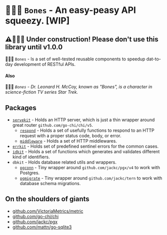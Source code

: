 # 👨🏻‍⚕️ `Bones` - An easy-peasy API squeezy. [WIP]

## ⚠️👷‍♂️🚧 Under construction! Please don't use this library until v1.0.0

👨🏻‍⚕️ `Bones` - Is a set of well-tested reusable components to speedup dat-to-day development of RESTful APIs.

#### Also

👨🏻‍⚕️ _`Bones` - Dr. Leonard H. McCoy, known as "Bones", is a character in science-fiction TV series Star Trek._

## Packages

- [`servekit`](servekit/listener.go) - Holds an HTTP server, which is just a thin wrapper around great router `github.com/go-chi/chi/v5`.
    - [`respond`](servekit/respond/respond.go) - Holds a set of usefully functions to respond to an HTTP request with a proper status code, body,
      or error.
    - [`middleware`](servekit/middleware/middleware.go) - Holds a set of HTTP middlewares.
- [`errkit`](errkit/errors.go) - Holds set of predefined sentinel errors for the common cases.
- [`idkit`](idkit/id.go) - Holds a set of functions which generates and validates different kind of identifiers.
- `dbkit` - Holds database related utils and wrappers.
    - [`pgconn`](dbkit/pgconn/postgres.go) - Tiny wrapper around `github.com/jackc/pgx/v4` to work with Postgres.
    - [`pgmigrate`](dbkit/pgconn/pgmigrate/migrator.go) - Tiny wrapper around `github.com/jackc/tern` to work with database schema migrations.

## On the shoulders of giants
- [github.com/VictoriaMetrics/metric](https://github.com/VictoriaMetrics/metrics)
- [github.com/go-chi/chi](https://github.com/go-chi/chi)
- [github.com/jackc/pgx](https://github.com/jackc/pgx)
- [github.com/mattn/go-sqlite3](https://github.com/mattn/go-sqlite3)